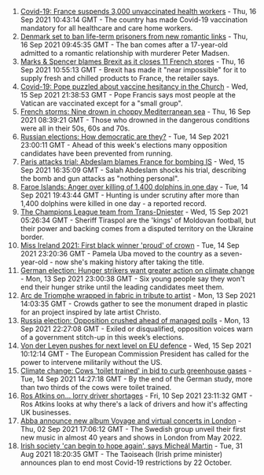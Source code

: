 1. [Covid-19: France suspends 3,000 unvaccinated health workers](https://www.bbc.co.uk/news/world-europe-58581682?at_medium=RSS&at_campaign=KARANGA) - Thu, 16 Sep 2021 10:43:14 GMT - The country has made Covid-19 vaccination mandatory for all healthcare and care home workers.
2. [Denmark set to ban life-term prisoners from new romantic links](https://www.bbc.co.uk/news/world-europe-58582599?at_medium=RSS&at_campaign=KARANGA) - Thu, 16 Sep 2021 09:45:35 GMT - The ban comes after a 17-year-old admitted to a romantic relationship with murderer Peter Madsen.
3. [Marks & Spencer blames Brexit as it closes 11 French stores](https://www.bbc.co.uk/news/business-58582860?at_medium=RSS&at_campaign=KARANGA) - Thu, 16 Sep 2021 10:55:13 GMT - Brexit has made it "near impossible" for it to supply fresh and chilled products to France, the retailer says.
4. [Covid-19: Pope puzzled about vaccine hesitancy in the Church](https://www.bbc.co.uk/news/world-europe-58573892?at_medium=RSS&at_campaign=KARANGA) - Wed, 15 Sep 2021 21:38:53 GMT - Pope Francis says most people at the Vatican are vaccinated except for a "small group".
5. [French storms: Nine drown in choppy Mediterranean sea](https://www.bbc.co.uk/news/world-europe-58579407?at_medium=RSS&at_campaign=KARANGA) - Thu, 16 Sep 2021 08:39:21 GMT - Those who drowned in the dangerous conditions were all in their 50s, 60s and 70s.
6. [Russian elections: How democratic are they?](https://www.bbc.co.uk/news/world-europe-58557994?at_medium=RSS&at_campaign=KARANGA) - Tue, 14 Sep 2021 23:00:11 GMT - Ahead of this week's elections many opposition candidates have been prevented from running.
7. [Paris attacks trial: Abdeslam blames France for bombing IS](https://www.bbc.co.uk/news/world-europe-58568278?at_medium=RSS&at_campaign=KARANGA) - Wed, 15 Sep 2021 16:35:09 GMT - Salah Abdeslam shocks his trial, describing the bomb and gun attacks as "nothing personal".
8. [Faroe Islands: Anger over killing of 1,400 dolphins in one day](https://www.bbc.co.uk/news/world-europe-58555694?at_medium=RSS&at_campaign=KARANGA) - Tue, 14 Sep 2021 19:43:44 GMT - Hunting is under scrutiny after more than 1,400 dolphins were killed in one day - a reported record.
9. [The Champions League team from Trans-Dniester](https://www.bbc.co.uk/sport/football/58546814?at_medium=RSS&at_campaign=KARANGA) - Wed, 15 Sep 2021 05:26:34 GMT - Sheriff Tiraspol are the 'kings' of Moldovan football, but their power and backing comes from a disputed territory on the Ukraine border.
10. [Miss Ireland 2021: First black winner 'proud' of crown](https://www.bbc.co.uk/news/newsbeat-58558667?at_medium=RSS&at_campaign=KARANGA) - Tue, 14 Sep 2021 23:20:36 GMT - Pamela Uba moved to the country as a seven-year-old - now she's making history after taking the title.
11. [German election: Hunger strikers want greater action on climate change](https://www.bbc.co.uk/news/world-europe-58550337?at_medium=RSS&at_campaign=KARANGA) - Mon, 13 Sep 2021 23:00:38 GMT - Six young people say they won't end their hunger strike until the leading candidates meet them.
12. [Arc de Triomphe wrapped in fabric in tribute to artist](https://www.bbc.co.uk/news/world-europe-58543373?at_medium=RSS&at_campaign=KARANGA) - Mon, 13 Sep 2021 14:03:35 GMT - Crowds gather to see the monument draped in plastic for an project inspired by late artist Christo.
13. [Russia election: Opposition crushed ahead of managed polls](https://www.bbc.co.uk/news/world-europe-58504603?at_medium=RSS&at_campaign=KARANGA) - Mon, 13 Sep 2021 22:27:08 GMT - Exiled or disqualified, opposition voices warn of a government stitch-up in this week’s elections.
14. [Von der Leyen pushes for next level on EU defence](https://www.bbc.co.uk/news/world-europe-58568277?at_medium=RSS&at_campaign=KARANGA) - Wed, 15 Sep 2021 10:12:14 GMT - The European Commission President has called for the power to intervene militarily without the US.
15. [Climate change: Cows 'toilet trained' in bid to curb greenhouse gases](https://www.bbc.co.uk/news/world-europe-58559004?at_medium=RSS&at_campaign=KARANGA) - Tue, 14 Sep 2021 14:27:18 GMT - By the end of the German study, more than two thirds of the cows were toilet trained.
16. [Ros Atkins on... lorry driver shortages](https://www.bbc.co.uk/news/uk-58521211?at_medium=RSS&at_campaign=KARANGA) - Fri, 10 Sep 2021 23:11:32 GMT - Ros Atkins looks at why there's a lack of drivers and how it's affecting UK businesses.
17. [Abba announce new album Voyage and virtual concerts in London](https://www.bbc.co.uk/news/entertainment-arts-58428407?at_medium=RSS&at_campaign=KARANGA) - Thu, 02 Sep 2021 17:06:12 GMT - The Swedish group unveil their first new music in almost 40 years and shows in London from May 2022.
18. [Irish society 'can begin to hope again', says Micheál Martin](https://www.bbc.co.uk/news/world-europe-58402941?at_medium=RSS&at_campaign=KARANGA) - Tue, 31 Aug 2021 18:20:35 GMT - The Taoiseach (Irish prime minister) announces plan to end most Covid-19 restrictions by 22 October.
